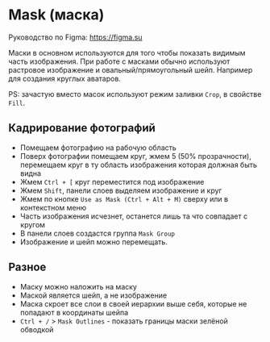 # Mask (маска)
Руководство по Figma: https://figma.su

Маски в основном используются для того чтобы показать видимым часть изображения. При работе с масками обычно используют растровое изображение и овальный/прямоугольный шейп. Например для создания круглых аватаров.

PS: зачастую вместо масок используют режим заливки `Crop`, в свойстве `Fill`.

## Кадрирование фотографий
* Помещаем фотографию на рабочую область
* Поверх фотографии помещаем круг, жмем 5 (50% прозрачности), перемещаем круг в ту область изображения которая должная быть видна
* Жмем `Ctrl + [` круг переместится под изображение
* Жмем `Shift`, панели слоев выделяем изображение и круг
* Жмем по кнопке `Use as Mask (Ctrl + Alt + M)` сверху или в контекстном меню
* Часть изображения исчезнет, останется лишь та что совпадает с кругом
* В панели слоев создастся группа `Mask Group`
* Изображение и шейп можно перемещать.

## Разное
* Маску можно наложить на маску
* Маской является шейп, а не изображение
* Маска скроет все слои в своей иерархии выше себя, которые не попадают в координаты шейпа
* `Ctrl + /` > `Mask Outlines` - показать границы маски зелёной обводкой